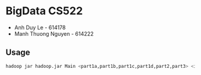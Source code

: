 # BigData CS522
- Anh Duy Le - 614178
- Manh Thuong Nguyen - 614222

## Usage
```bash
hadoop jar hadoop.jar Main <part1a,part1b,part1c,part1d,part2,part3> <input_path> <output_path> <no_reducers_optional>
```
